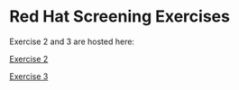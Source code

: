 # Red Hat Screening Exercises

Exercise 2 and 3 are hosted here:

[Exercise 2](http://www.genuinejon.com:8080)

[Exercise 3](http://www.genuinejon.com:8081)
